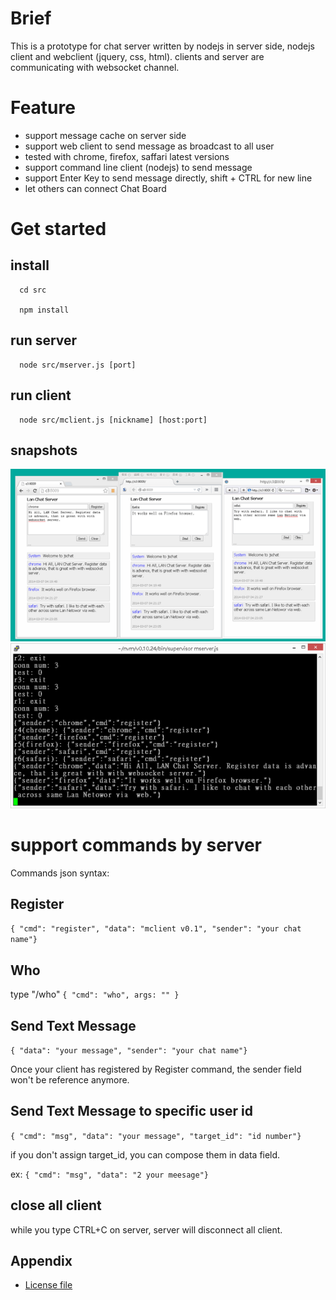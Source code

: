 # Brief

This is a prototype for chat server written by nodejs in server side, nodejs client and webclient (jquery, css, html). clients and server are communicating with websocket channel.

# Feature

* support message cache on server side
* support web client to send message as broadcast to all user
* tested with chrome, firefox, saffari latest versions
* support command line client (nodejs) to send message
* support Enter Key to send message directly, shift + CTRL for new line
* let others can connect Chat Board

# Get started
## install

```
  cd src

  npm install
```

## run server

```
  node src/mserver.js [port]
```

## run client

```
  node src/mclient.js [nickname] [host:port]
```

## snapshots

![chat on 3 browers](https://raw.githubusercontent.com/benwei/jschat/master/docs/images/jschat_chrome_firefox_safari.png)
![chat server console](https://raw.githubusercontent.com/benwei/jschat/master/docs/images/jschat_server_debug_console.png)
# support commands by server

 Commands json syntax:

## Register

 `{ "cmd": "register", "data": "mclient v0.1", "sender": "your chat name"}`

## Who
  type "/who"
 `{ "cmd": "who", args: "" }`

## Send Text Message

 `{ "data": "your message", "sender": "your chat name"}`

 Once your client has registered by Register command, the sender field won't be reference anymore.

## Send Text Message to specific user id

 `{ "cmd": "msg", "data": "your message", "target_id": "id number"}`

 if you don't assign target_id, you can compose them in data field.

 ex:
 `{ "cmd": "msg", "data": "2 your meesage"}`

## close all client

  while you type CTRL+C on server, server will disconnect all client.

## Appendix
* [License file](License.md)
